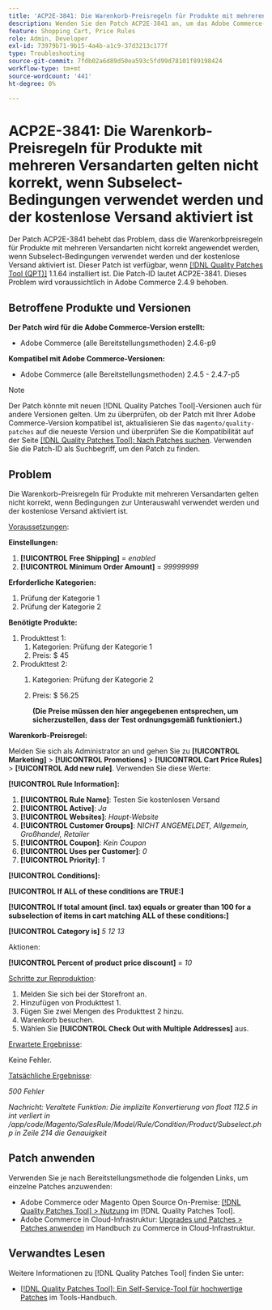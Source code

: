 ```yaml
---
title: 'ACP2E-3841: Die Warenkorb-Preisregeln für Produkte mit mehreren Versandarten gelten nicht korrekt, wenn Subselect-Bedingungen verwendet werden und der kostenlose Versand aktiviert ist'
description: Wenden Sie den Patch ACP2E-3841 an, um das Adobe Commerce-Problem zu beheben, bei dem die Warenkorbpreisregeln für Produkte mit mehreren Versandarten nicht korrekt angewendet werden, wenn Bedingungen zur Unterauswahl verwendet werden und der kostenlose Versand aktiviert ist.
feature: Shopping Cart, Price Rules
role: Admin, Developer
exl-id: 73979b71-9b15-4a4b-a1c9-37d3213c177f
type: Troubleshooting
source-git-commit: 7fdb02a6d89d50ea593c5fd99d78101f89198424
workflow-type: tm+mt
source-wordcount: '441'
ht-degree: 0%

---
```


# ACP2E-3841: Die Warenkorb-Preisregeln für Produkte mit mehreren Versandarten gelten nicht korrekt, wenn Subselect-Bedingungen verwendet werden und der kostenlose Versand aktiviert ist

Der Patch ACP2E-3841 behebt das Problem, dass die Warenkorbpreisregeln für Produkte mit mehreren Versandarten nicht korrekt angewendet werden, wenn Subselect-Bedingungen verwendet werden und der kostenlose Versand aktiviert ist. Dieser Patch ist verfügbar, wenn [[!DNL Quality Patches Tool (QPT)]](/help/tools/quality-patches-tool/quality-patches-tool-to-self-serve-quality-patches.md) 1.1.64 installiert ist. Die Patch-ID lautet ACP2E-3841. Dieses Problem wird voraussichtlich in Adobe Commerce 2.4.9 behoben.

## Betroffene Produkte und Versionen

**Der Patch wird für die Adobe Commerce-Version erstellt:**

* Adobe Commerce (alle Bereitstellungsmethoden) 2.4.6-p9

**Kompatibel mit Adobe Commerce-Versionen:**

* Adobe Commerce (alle Bereitstellungsmethoden) 2.4.5 - 2.4.7-p5

>[!NOTE]
>
>Der Patch könnte mit neuen [!DNL Quality Patches Tool]-Versionen auch für andere Versionen gelten. Um zu überprüfen, ob der Patch mit Ihrer Adobe Commerce-Version kompatibel ist, aktualisieren Sie das `magento/quality-patches` auf die neueste Version und überprüfen Sie die Kompatibilität auf der Seite [[!DNL Quality Patches Tool]: Nach Patches suchen](https://experienceleague.adobe.com/tools/commerce-quality-patches/index.html?lang=de). Verwenden Sie die Patch-ID als Suchbegriff, um den Patch zu finden.

## Problem

Die Warenkorb-Preisregeln für Produkte mit mehreren Versandarten gelten nicht korrekt, wenn Bedingungen zur Unterauswahl verwendet werden und der kostenlose Versand aktiviert ist.

<u>Voraussetzungen</u>:

**Einstellungen:**
1. **[!UICONTROL Free Shipping]** = *enabled*
1. **[!UICONTROL Minimum Order Amount]** = *99999999*

**Erforderliche Kategorien:**
1. Prüfung der Kategorie 1
1. Prüfung der Kategorie 2

**Benötigte Produkte:**
1. Produkttest 1:
   1. Kategorien: Prüfung der Kategorie 1
   1. Preis: $ 45
1. Produkttest 2:
   1. Kategorien: Prüfung der Kategorie 2
   1. Preis: $ 56.25 

      **(Die Preise müssen den hier angegebenen entsprechen, um sicherzustellen, dass der Test ordnungsgemäß funktioniert.)**

**Warenkorb-Preisregel:**

Melden Sie sich als Administrator an und gehen Sie zu **[!UICONTROL Marketing]** > **[!UICONTROL Promotions]** > **[!UICONTROL Cart Price Rules]** > **[!UICONTROL Add new rule]**. Verwenden Sie diese Werte:

**[!UICONTROL Rule Information]:**
1. **[!UICONTROL Rule Name]**: Testen Sie kostenlosen Versand
1. **[!UICONTROL Active]**: *Ja*
1. **[!UICONTROL Websites]**: *Haupt-Website*
1. **[!UICONTROL Customer Groups]**: *NICHT ANGEMELDET, Allgemein, Großhandel, Retailer*
1. **[!UICONTROL Coupon]**: *Kein Coupon*
1. **[!UICONTROL Uses per Customer]**: *0*
1. **[!UICONTROL Priority]**: *1*

**[!UICONTROL Conditions]:**

**[!UICONTROL If ALL of these conditions are TRUE:]**


**[!UICONTROL If total amount (incl. tax) equals or greater than 100 for a subselection of items in cart matching ALL of these conditions:]**


**[!UICONTROL Category is]** *5 12 13*

Aktionen:

**[!UICONTROL Percent of product price discount]** = *10*

<u>Schritte zur Reproduktion</u>:

1. Melden Sie sich bei der Storefront an.
2. Hinzufügen von Produkttest 1.
3. Fügen Sie zwei Mengen des Produkttest 2 hinzu.
4. Warenkorb besuchen.
5. Wählen Sie **[!UICONTROL Check Out with Multiple Addresses]** aus.

<u>Erwartete Ergebnisse</u>:

Keine Fehler.

<u>Tatsächliche Ergebnisse</u>:

*500 Fehler*

*Nachricht: Veraltete Funktion: Die implizite Konvertierung von float 112.5 in int verliert in /app/code/Magento/SalesRule/Model/Rule/Condition/Product/Subselect.php in Zeile 214 die Genauigkeit*

## Patch anwenden

Verwenden Sie je nach Bereitstellungsmethode die folgenden Links, um einzelne Patches anzuwenden:

* Adobe Commerce oder Magento Open Source On-Premise: [[!DNL Quality Patches Tool] > Nutzung](/help/tools/quality-patches-tool/usage.md) im [!DNL Quality Patches Tool].
* Adobe Commerce in Cloud-Infrastruktur: [Upgrades und Patches > Patches anwenden](https://experienceleague.adobe.com/docs/commerce-cloud-service/user-guide/develop/upgrade/apply-patches.html?lang=de) im Handbuch zu Commerce in Cloud-Infrastruktur.

## Verwandtes Lesen

Weitere Informationen zu [!DNL Quality Patches Tool] finden Sie unter:

* [[!DNL Quality Patches Tool]: Ein Self-Service-Tool für hochwertige Patches](/help/tools/quality-patches-tool/quality-patches-tool-to-self-serve-quality-patches.md) im Tools-Handbuch.
